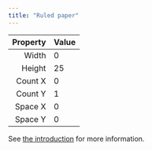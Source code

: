 ```yaml
---
title: "Ruled paper"
---
```


| Property | Value |
| -------: | :---- |
|    Width | 0     |
|   Height | 25    |
|  Count X | 0     |
|  Count Y | 1     |
|  Space X | 0     |
|  Space Y | 0     |

See [the introduction](intro) for more information.
